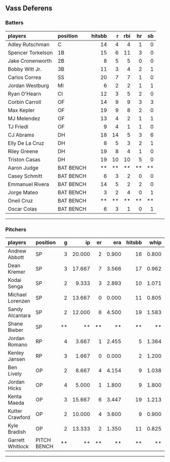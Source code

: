 ## Vass Deferens

### Batters

 
|players           |position  | hitsbb|  r| rbi| hr| sb| 
|:-----------------|:---------|------:|--:|---:|--:|--:| 
|Adley Rutschman   |C         |     14|  4|   4|  1|  0| 
|Spencer Torkelson |1B        |     15|  6|  11|  3|  0| 
|Jake Cronenworth  |2B        |      8|  5|   5|  0|  0| 
|Bobby Witt Jr.    |3B        |     11|  3|   4|  2|  1| 
|Carlos Correa     |SS        |     20|  7|   7|  1|  0| 
|Jordan Westburg   |MI        |      6|  2|   2|  1|  1| 
|Ryan O'Hearn      |CI        |     12|  3|   5|  2|  0| 
|Corbin Carroll    |OF        |     14|  9|   9|  3|  3| 
|Max Kepler        |OF        |     19|  9|   8|  2|  0| 
|MJ Melendez       |OF        |     13|  4|   2|  1|  1| 
|TJ Friedl         |OF        |      9|  4|   1|  1|  0| 
|CJ Abrams         |DH        |     18| 14|   5|  3|  6| 
|Elly De La Cruz   |DH        |      8|  5|   3|  2|  1| 
|Riley Greene      |DH        |     19|  8|   4|  1|  0| 
|Triston Casas     |DH        |     19| 10|  10|  5|  0| 
|Aaron Judge       |BAT BENCH |     **| **|  **| **| **| 
|Casey Schmitt     |BAT BENCH |      6|  3|   2|  0|  0| 
|Emmanuel Rivera   |BAT BENCH |     14|  5|   2|  2|  0| 
|Jorge Mateo       |BAT BENCH |      3|  2|   4|  0|  1| 
|Oneil Cruz        |BAT BENCH |     **| **|  **| **| **| 
|Oscar Colas       |BAT BENCH |      6|  3|   1|  0|  1| 


* * *

### Pitchers

 
|players          |position    |  g|     ip| er|   era| hitsbb|  whip| so|  w| sv| 
|:----------------|:-----------|--:|------:|--:|-----:|------:|-----:|--:|--:|--:| 
|Andrew Abbott    |SP          |  3| 20.000|  2| 0.900|     16| 0.800| 18|  2|  0| 
|Dean Kremer      |SP          |  3| 17.667|  7| 3.566|     17| 0.962| 12|  1|  0| 
|Kodai Senga      |SP          |  2|  9.333|  3| 2.893|     10| 1.071| 12|  0|  0| 
|Michael Lorenzen |SP          |  2| 13.667|  0| 0.000|     11| 0.805| 10|  2|  0| 
|Sandy Alcantara  |SP          |  2| 12.000|  6| 4.500|     19| 1.583| 12|  0|  0| 
|Shane Bieber     |SP          | **|     **| **|    **|     **|    **| **| **| **| 
|Jordan Romano    |RP          |  4|  3.667|  1| 2.455|      5| 1.364|  2|  0|  2| 
|Kenley Jansen    |RP          |  3|  1.667|  0| 0.000|      2| 1.200|  2|  0|  2| 
|Ben Lively       |OP          |  2|  8.667|  4| 4.154|      9| 1.038|  9|  0|  0| 
|Jordan Hicks     |OP          |  4|  5.000|  1| 1.800|      9| 1.800|  4|  0|  1| 
|Kenta Maeda      |OP          |  3| 15.667|  6| 3.447|     19| 1.213| 23|  0|  0| 
|Kutter Crawford  |OP          |  2| 10.000|  4| 3.600|      9| 0.900| 11|  1|  0| 
|Kyle Bradish     |OP          |  2| 13.333|  2| 1.350|     11| 0.825| 13|  1|  0| 
|Garrett Whitlock |PITCH BENCH | **|     **| **|    **|     **|    **| **| **| **| 


* * *


